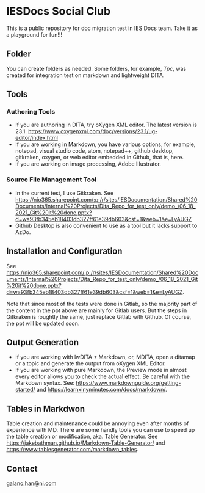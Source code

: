 # IESDocs Social Club
This is a public repository for doc migration test in IES Docs team. Take it as a playground for fun!!!

## Folder
You can create folders as needed. Some folders, for example, *Tpc*, was created for integration test on markdown and lightweight DITA. 

## Tools
### Authoring Tools
- If you are authoring in DITA, try oXygen XML editor. The latest version is 23.1. https://www.oxygenxml.com/doc/versions/23.1/ug-editor/index.html 
- If you are working in Markdown, you have various options, for example, notepad, visual studio code, atom, notepad++, github desktop, gitkraken, oxygen, or web editor embedded in Github, that is, here.
- If you are working on image processing, Adobe Illustrator.

### Source File Management Tool
- In the current test, I use Gitkraken. See https://nio365.sharepoint.com/:p:/r/sites/IESDocumentation/Shared%20Documents/Internal%20Projects/Dita_Repo_for_test_only/demo_/06_18_2021_Git%20it%20done.pptx?d=wa93fb345eb18403db327ff61e39db603&csf=1&web=1&e=LyAUGZ 
- Github Desktop is also convenient to use as a tool but it lacks support to AzDo. 

## Installation and Configuration
See https://nio365.sharepoint.com/:p:/r/sites/IESDocumentation/Shared%20Documents/Internal%20Projects/Dita_Repo_for_test_only/demo_/06_18_2021_Git%20it%20done.pptx?d=wa93fb345eb18403db327ff61e39db603&csf=1&web=1&e=LyAUGZ.

Note that since most of the tests were done in Gitlab, so the majority part of the content in the ppt above are mainly for Gitlab users. But the steps in Gitkraken is roughtly the same, just replace Gitlab with Github. Of course, the ppt will be updated soon.

## Output Generation
- If you are working with lwDITA + Markdown, or, MDITA, open a ditamap or a topic and generate the output from oXygen XML Editor.
- If you are working with pure Markdown, the Preview mode in almost every editor allows you to check the actual effect. Be careful with the Markdown syntax. See: https://www.markdownguide.org/getting-started/ and https://learnxinyminutes.com/docs/markdown/.

## Tables in Markdwon
Table creation and maintenance could be annoying even after months of experience with MD. There are some handly tools you can use to speed up the table creation or modification, aka. Table Generator. See https://jakebathman.github.io/Markdown-Table-Generator/ and https://www.tablesgenerator.com/markdown_tables.

## Contact
galano.han@ni.com 


